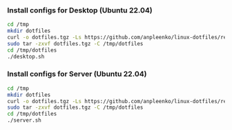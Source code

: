 ### Install configs for Desktop (Ubuntu 22.04)

```bash
cd /tmp
mkdir dotfiles
curl -o dotfiles.tgz -Ls https://github.com/anpleenko/linux-dotfiles/releases/download/v16-06-2023-08h-11m-58s/dotfiles.tgz
sudo tar -zxvf dotfiles.tgz -C /tmp/dotfiles
cd /tmp/dotfiles
./desktop.sh
```

### Install configs for Server (Ubuntu 22.04)

```bash
cd /tmp
mkdir dotfiles
curl -o dotfiles.tgz -Ls https://github.com/anpleenko/linux-dotfiles/releases/download/v16-06-2023-08h-11m-58s/dotfiles.tgz
sudo tar -zxvf dotfiles.tgz -C /tmp/dotfiles
cd /tmp/dotfiles
./server.sh
```
